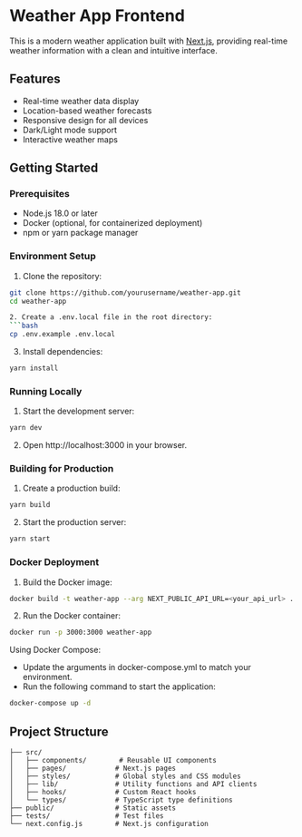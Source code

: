 # Weather App Frontend

This is a modern weather application built with [Next.js](https://nextjs.org), providing real-time weather information with a clean and intuitive interface.

## Features

- Real-time weather data display
- Location-based weather forecasts
- Responsive design for all devices
- Dark/Light mode support
- Interactive weather maps

## Getting Started

### Prerequisites

- Node.js 18.0 or later
- Docker (optional, for containerized deployment)
- npm or yarn package manager

### Environment Setup

1. Clone the repository:

````bash
git clone https://github.com/yourusername/weather-app.git
cd weather-app

2. Create a .env.local file in the root directory:
```bash
cp .env.example .env.local
````

3. Install dependencies:

```bash
yarn install
```

### Running Locally

1. Start the development server:

```bash
yarn dev
```

2. Open http://localhost:3000 in your browser.

### Building for Production

1. Create a production build:

```bash
yarn build
```

2. Start the production server:

```bash
yarn start
```

### Docker Deployment

1. Build the Docker image:

```bash
docker build -t weather-app --arg NEXT_PUBLIC_API_URL=<your_api_url> .
```

2. Run the Docker container:

```bash
docker run -p 3000:3000 weather-app
```

Using Docker Compose:

- Update the arguments in docker-compose.yml to match your environment.
- Run the following command to start the application:

```bash
docker-compose up -d
```

## Project Structure

```
├── src/
│   ├── components/        # Reusable UI components
│   ├── pages/            # Next.js pages
│   ├── styles/           # Global styles and CSS modules
│   ├── lib/              # Utility functions and API clients
│   ├── hooks/            # Custom React hooks
│   └── types/            # TypeScript type definitions
├── public/               # Static assets
├── tests/                # Test files
└── next.config.js        # Next.js configuration
```
